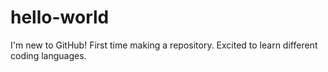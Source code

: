 # hello-world
I'm new to GitHub! First time making a repository.
Excited to learn different coding languages.
